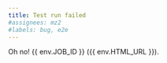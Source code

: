 ```yaml
---
title: Test run failed
#assignees: mz2
#labels: bug, e2e
---
```


Oh no! {{ env.JOB_ID }} ({{ env.HTML_URL }}).
